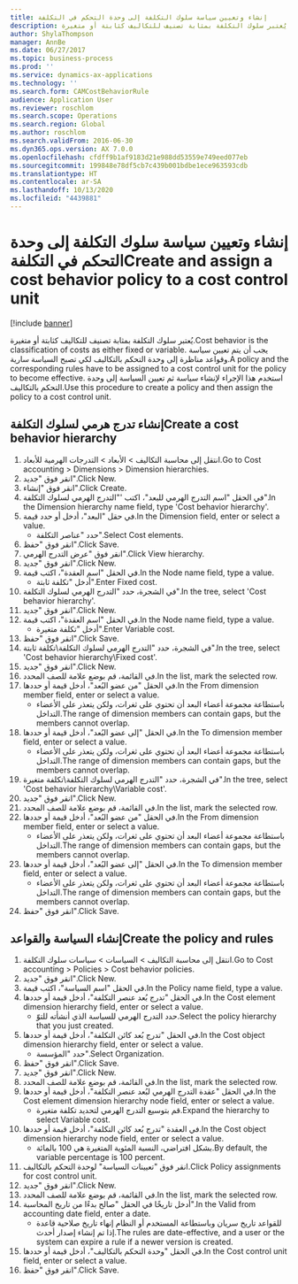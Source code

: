 ```yaml
---
title: إنشاء وتعيين سياسة سلوك التكلفة إلى وحدة التحكم في التكلفة
description: يُعتبر سلوك التكلفة بمثابة تصنيف للتكاليف كثابتة أو متغيرة.
author: ShylaThompson
manager: AnnBe
ms.date: 06/27/2017
ms.topic: business-process
ms.prod: ''
ms.service: dynamics-ax-applications
ms.technology: ''
ms.search.form: CAMCostBehaviorRule
audience: Application User
ms.reviewer: roschlom
ms.search.scope: Operations
ms.search.region: Global
ms.author: roschlom
ms.search.validFrom: 2016-06-30
ms.dyn365.ops.version: AX 7.0.0
ms.openlocfilehash: cfdff9b1af9183d21e988dd53559e749eed077eb
ms.sourcegitcommit: 199848e78df5cb7c439b001bdbe1ece963593cdb
ms.translationtype: HT
ms.contentlocale: ar-SA
ms.lasthandoff: 10/13/2020
ms.locfileid: "4439881"
---
```

# <a name="create-and-assign-a-cost-behavior-policy-to-a-cost-control-unit"></a><span data-ttu-id="e9468-103">إنشاء وتعيين سياسة سلوك التكلفة إلى وحدة التحكم في التكلفة</span><span class="sxs-lookup"><span data-stu-id="e9468-103">Create and assign a cost behavior policy to a cost control unit</span></span>

[!include [banner](../../includes/banner.md)]

<span data-ttu-id="e9468-104">يُعتبر سلوك التكلفة بمثابة تصنيف للتكاليف كثابتة أو متغيرة.</span><span class="sxs-lookup"><span data-stu-id="e9468-104">Cost behavior is the classification of costs as either fixed or variable.</span></span> <span data-ttu-id="e9468-105">يجب أن يتم تعيين سياسة وقواعد مناظرة إلى وحدة التحكم بالتكاليف لكي تصبح السياسة سارية.</span><span class="sxs-lookup"><span data-stu-id="e9468-105">A policy and the corresponding rules have to be assigned to a cost control unit for the policy to become effective.</span></span> <span data-ttu-id="e9468-106">استخدم هذا الإجراء لإنشاء سياسة ثم تعيين السياسة إلى وحدة التحكم بالتكاليف.</span><span class="sxs-lookup"><span data-stu-id="e9468-106">Use this procedure to create a policy and then assign the policy to a cost control unit.</span></span>


## <a name="create-a-cost-behavior-hierarchy"></a><span data-ttu-id="e9468-107">إنشاء تدرج هرمي لسلوك التكلفة</span><span class="sxs-lookup"><span data-stu-id="e9468-107">Create a cost behavior hierarchy</span></span>
1. <span data-ttu-id="e9468-108">انتقل إلى محاسبة التكاليف > الأبعاد > التدرجات الهرمية للأبعاد‬.</span><span class="sxs-lookup"><span data-stu-id="e9468-108">Go to Cost accounting > Dimensions > Dimension hierarchies.</span></span>
2. <span data-ttu-id="e9468-109">انقر فوق "جديد".</span><span class="sxs-lookup"><span data-stu-id="e9468-109">Click New.</span></span>
3. <span data-ttu-id="e9468-110">انقر فوق "إنشاء".</span><span class="sxs-lookup"><span data-stu-id="e9468-110">Click Create.</span></span>
4. <span data-ttu-id="e9468-111">في الحقل "اسم التدرج الهرمي للبعد"، اكتب '"التدرج الهرمي لسلوك التكلفة".</span><span class="sxs-lookup"><span data-stu-id="e9468-111">In the Dimension hierarchy name field, type 'Cost behavior hierarchy'.</span></span>
5. <span data-ttu-id="e9468-112">في حقل "البعد"، أدخل أو حدد قيمة.</span><span class="sxs-lookup"><span data-stu-id="e9468-112">In the Dimension field, enter or select a value.</span></span>
    * <span data-ttu-id="e9468-113">حدد "عناصر التكلفة".</span><span class="sxs-lookup"><span data-stu-id="e9468-113">Select Cost elements.</span></span>  
6. <span data-ttu-id="e9468-114">انقر فوق "حفظ".</span><span class="sxs-lookup"><span data-stu-id="e9468-114">Click Save.</span></span>
7. <span data-ttu-id="e9468-115">انقر فوق "عرض التدرج الهرمي".</span><span class="sxs-lookup"><span data-stu-id="e9468-115">Click View hierarchy.</span></span>
8. <span data-ttu-id="e9468-116">انقر فوق "جديد".</span><span class="sxs-lookup"><span data-stu-id="e9468-116">Click New.</span></span>
9. <span data-ttu-id="e9468-117">في الحقل "اسم العقدة"، اكتب قيمة.</span><span class="sxs-lookup"><span data-stu-id="e9468-117">In the Node name field, type a value.</span></span>
    * <span data-ttu-id="e9468-118">أدخل "تكلفة ثابتة".</span><span class="sxs-lookup"><span data-stu-id="e9468-118">Enter Fixed cost.</span></span>  
10. <span data-ttu-id="e9468-119">في الشجرة، حدد "التدرج الهرمي لسلوك التكلفة".</span><span class="sxs-lookup"><span data-stu-id="e9468-119">In the tree, select 'Cost behavior hierarchy'.</span></span>
11. <span data-ttu-id="e9468-120">انقر فوق "جديد".</span><span class="sxs-lookup"><span data-stu-id="e9468-120">Click New.</span></span>
12. <span data-ttu-id="e9468-121">في الحقل "اسم العقدة"، اكتب قيمة.</span><span class="sxs-lookup"><span data-stu-id="e9468-121">In the Node name field, type a value.</span></span>
    * <span data-ttu-id="e9468-122">أدخل "تكلفة متغيرة".</span><span class="sxs-lookup"><span data-stu-id="e9468-122">Enter Variable cost.</span></span>  
13. <span data-ttu-id="e9468-123">انقر فوق "حفظ".</span><span class="sxs-lookup"><span data-stu-id="e9468-123">Click Save.</span></span>
14. <span data-ttu-id="e9468-124">في الشجرة، حدد "التدرج الهرمي لسلوك التكلفة\تكلفة ثابتة".</span><span class="sxs-lookup"><span data-stu-id="e9468-124">In the tree, select 'Cost behavior hierarchy\Fixed cost'.</span></span>
15. <span data-ttu-id="e9468-125">انقر فوق "جديد".</span><span class="sxs-lookup"><span data-stu-id="e9468-125">Click New.</span></span>
16. <span data-ttu-id="e9468-126">في القائمة، قم بوضع علامة للصف المحدد.</span><span class="sxs-lookup"><span data-stu-id="e9468-126">In the list, mark the selected row.</span></span>
17. <span data-ttu-id="e9468-127">في الحقل "من عضو البُعد‬"، أدخل قيمة أو حددها.</span><span class="sxs-lookup"><span data-stu-id="e9468-127">In the From dimension member field, enter or select a value.</span></span>
    * <span data-ttu-id="e9468-128">باستطاعة مجموعة أعضاء البعد أن تحتوي على ثغرات، ولكن يتعذر على الأعضاء التداخل.</span><span class="sxs-lookup"><span data-stu-id="e9468-128">The range of dimension members can contain gaps, but the members cannot overlap.</span></span>  
18. <span data-ttu-id="e9468-129">في الحقل "إلى عضو البُعد‬"، أدخل قيمة أو حددها.</span><span class="sxs-lookup"><span data-stu-id="e9468-129">In the To dimension member field, enter or select a value.</span></span>
    * <span data-ttu-id="e9468-130">باستطاعة مجموعة أعضاء البعد أن تحتوي على ثغرات، ولكن يتعذر على الأعضاء التداخل.</span><span class="sxs-lookup"><span data-stu-id="e9468-130">The range of dimension members can contain gaps, but the members cannot overlap.</span></span>  
19. <span data-ttu-id="e9468-131">في الشجرة، حدد "التدرج الهرمي لسلوك التكلفة\تكلفة متغيرة".</span><span class="sxs-lookup"><span data-stu-id="e9468-131">In the tree, select 'Cost behavior hierarchy\Variable cost'.</span></span>
20. <span data-ttu-id="e9468-132">انقر فوق "جديد".</span><span class="sxs-lookup"><span data-stu-id="e9468-132">Click New.</span></span>
21. <span data-ttu-id="e9468-133">في القائمة، قم بوضع علامة للصف المحدد.</span><span class="sxs-lookup"><span data-stu-id="e9468-133">In the list, mark the selected row.</span></span>
22. <span data-ttu-id="e9468-134">في الحقل "من عضو البُعد‬"، أدخل قيمة أو حددها.</span><span class="sxs-lookup"><span data-stu-id="e9468-134">In the From dimension member field, enter or select a value.</span></span>
    * <span data-ttu-id="e9468-135">باستطاعة مجموعة أعضاء البعد أن تحتوي على ثغرات، ولكن يتعذر على الأعضاء التداخل.</span><span class="sxs-lookup"><span data-stu-id="e9468-135">The range of dimension members can contain gaps, but the members cannot overlap.</span></span>  
23. <span data-ttu-id="e9468-136">في الحقل "إلى عضو البُعد‬"، أدخل قيمة أو حددها.</span><span class="sxs-lookup"><span data-stu-id="e9468-136">In the To dimension member field, enter or select a value.</span></span>
    * <span data-ttu-id="e9468-137">باستطاعة مجموعة أعضاء البعد أن تحتوي على ثغرات، ولكن يتعذر على الأعضاء التداخل.</span><span class="sxs-lookup"><span data-stu-id="e9468-137">The range of dimension members can contain gaps, but the members cannot overlap.</span></span>  
24. <span data-ttu-id="e9468-138">انقر فوق "حفظ".</span><span class="sxs-lookup"><span data-stu-id="e9468-138">Click Save.</span></span>

## <a name="create-the-policy-and-rules"></a><span data-ttu-id="e9468-139">إنشاء السياسة والقواعد</span><span class="sxs-lookup"><span data-stu-id="e9468-139">Create the policy and rules</span></span>
1. <span data-ttu-id="e9468-140">انتقل إلى محاسبة التكاليف > السياسات > سياسات سلوك التكلفة‬.</span><span class="sxs-lookup"><span data-stu-id="e9468-140">Go to Cost accounting > Policies > Cost behavior policies.</span></span>
2. <span data-ttu-id="e9468-141">انقر فوق "جديد".</span><span class="sxs-lookup"><span data-stu-id="e9468-141">Click New.</span></span>
3. <span data-ttu-id="e9468-142">في الحقل "اسم السياسة"، اكتب قيمة.</span><span class="sxs-lookup"><span data-stu-id="e9468-142">In the Policy name field, type a value.</span></span>
4. <span data-ttu-id="e9468-143">في الحقل "تدرج بُعد عنصر التكلفة‬‬"، أدخل قيمة أو حددها.</span><span class="sxs-lookup"><span data-stu-id="e9468-143">In the Cost element dimension hierarchy field, enter or select a value.</span></span>
    * <span data-ttu-id="e9468-144">حدد التدرج الهرمي للسياسة الذي أنشأته للتوّ.</span><span class="sxs-lookup"><span data-stu-id="e9468-144">Select the policy hierarchy that you just created.</span></span>  
5. <span data-ttu-id="e9468-145">في الحقل "تدرج بُعد كائن التكلفة‬‬"، أدخل قيمة أو حددها.</span><span class="sxs-lookup"><span data-stu-id="e9468-145">In the Cost object dimension hierarchy field, enter or select a value.</span></span>
    * <span data-ttu-id="e9468-146">حدد "المؤسسة".</span><span class="sxs-lookup"><span data-stu-id="e9468-146">Select Organization.</span></span>  
6. <span data-ttu-id="e9468-147">انقر فوق "حفظ".</span><span class="sxs-lookup"><span data-stu-id="e9468-147">Click Save.</span></span>
7. <span data-ttu-id="e9468-148">انقر فوق "جديد".</span><span class="sxs-lookup"><span data-stu-id="e9468-148">Click New.</span></span>
8. <span data-ttu-id="e9468-149">في القائمة، قم بوضع علامة للصف المحدد.</span><span class="sxs-lookup"><span data-stu-id="e9468-149">In the list, mark the selected row.</span></span>
9. <span data-ttu-id="e9468-150">في الحقل "عقدة التدرج الهرمي لبُعد عنصر التكلفة‬‬‬"، أدخل قيمة أو حددها.</span><span class="sxs-lookup"><span data-stu-id="e9468-150">In the Cost element dimension hierarchy node field, enter or select a value.</span></span>
    * <span data-ttu-id="e9468-151">قم بتوسيع التدرج الهرمي لتحديد تكلفة متغيرة.</span><span class="sxs-lookup"><span data-stu-id="e9468-151">Expand the hierarchy to select Variable cost.</span></span>  
10. <span data-ttu-id="e9468-152">في العقدة "تدرج بُعد كائن التكلفة‬‬"، أدخل قيمة أو حددها.</span><span class="sxs-lookup"><span data-stu-id="e9468-152">In the Cost object dimension hierarchy node field, enter or select a value.</span></span>
    * <span data-ttu-id="e9468-153">بشكل افتراضي، النسبة المئوية المتغيرة هي 100 بالمائة.</span><span class="sxs-lookup"><span data-stu-id="e9468-153">By default, the variable percentage is 100 percent.</span></span>  
11. <span data-ttu-id="e9468-154">انقر فوق "تعيينات السياسة" لوحدة التحكم بالتكاليف.</span><span class="sxs-lookup"><span data-stu-id="e9468-154">Click Policy assignments for cost control unit.</span></span>
12. <span data-ttu-id="e9468-155">انقر فوق "جديد".</span><span class="sxs-lookup"><span data-stu-id="e9468-155">Click New.</span></span>
13. <span data-ttu-id="e9468-156">في القائمة، قم بوضع علامة للصف المحدد.</span><span class="sxs-lookup"><span data-stu-id="e9468-156">In the list, mark the selected row.</span></span>
14. <span data-ttu-id="e9468-157">أدخل تاريخًا في الحقل "صالح بدءًا من تاريخ المحاسبة‬‬".</span><span class="sxs-lookup"><span data-stu-id="e9468-157">In the Valid from accounting date field, enter a date.</span></span>
    * <span data-ttu-id="e9468-158">للقواعد تاريخ سريان وباستطاعة المستخدم أو النظام إنهاء تاريخ صلاحية قاعدة إذا تم إنشاء إصدار أحدث.</span><span class="sxs-lookup"><span data-stu-id="e9468-158">The rules are date-effective, and a user or the system can expire a rule if a newer version is created.</span></span>  
15. <span data-ttu-id="e9468-159">في الحقل "وحدة التحكم بالتكاليف‬"، أدخل قيمة أو حددها.</span><span class="sxs-lookup"><span data-stu-id="e9468-159">In the Cost control unit field, enter or select a value.</span></span>
16. <span data-ttu-id="e9468-160">انقر فوق "حفظ".</span><span class="sxs-lookup"><span data-stu-id="e9468-160">Click Save.</span></span>

